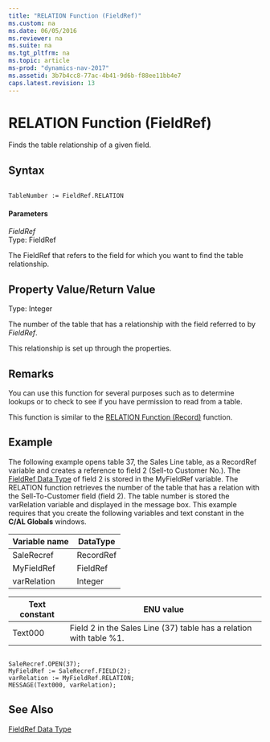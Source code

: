 ```yaml
---
title: "RELATION Function (FieldRef)"
ms.custom: na
ms.date: 06/05/2016
ms.reviewer: na
ms.suite: na
ms.tgt_pltfrm: na
ms.topic: article
ms-prod: "dynamics-nav-2017"
ms.assetid: 3b7b4cc8-77ac-4b41-9d6b-f88ee11bb4e7
caps.latest.revision: 13
---
```

# RELATION Function (FieldRef)
Finds the table relationship of a given field.  
  
## Syntax  
  
```  
  
TableNumber := FieldRef.RELATION  
```  
  
#### Parameters  
 *FieldRef*  
 Type: FieldRef  
  
 The FieldRef that refers to the field for which you want to find the table relationship.  
  
## Property Value/Return Value  
 Type: Integer  
  
 The number of the table that has a relationship with the field referred to by *FieldRef*.  
  
 This relationship is set up through the properties.  
  
## Remarks  
 You can use this function for several purposes such as to determine lookups or to check to see if you have permission to read from a table.  
  
 This function is similar to the [RELATION Function \(Record\)](RELATION-Function--Record-.md) function.  
  
## Example  
 The following example opens table 37, the Sales Line table, as a RecordRef variable and creates a reference to field 2 \(Sell\-to Customer No.\). The [FieldRef Data Type](FieldRef-Data-Type.md) of field 2 is stored in the MyFieldRef variable. The RELATION function retrieves the number of the table that has a relation with the Sell\-To\-Customer field \(field 2\). The table number is stored the varRelation variable and displayed in the message box. This example requires that you create the following variables and text constant in the **C/AL Globals** windows.  
  
|Variable name|DataType|  
|-------------------|--------------|  
|SaleRecref|RecordRef|  
|MyFieldRef|FieldRef|  
|varRelation|Integer|  
  
|Text constant|ENU value|  
|-------------------|---------------|  
|Text000|Field 2 in the Sales Line \(37\) table has a relation with table %1.|  
  
```  
  
SaleRecref.OPEN(37);  
MyFieldRef := SaleRecref.FIELD(2);  
varRelation := MyFieldRef.RELATION;  
MESSAGE(Text000, varRelation);  
```  
  
## See Also  
 [FieldRef Data Type](FieldRef-Data-Type.md)